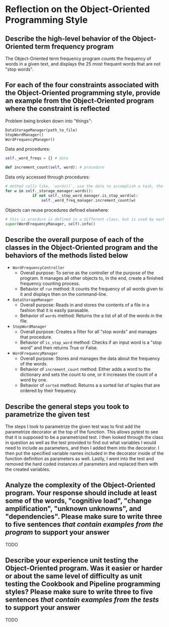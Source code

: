 # Reflection on the Object-Oriented Programming Style

## Describe the high-level behavior of the Object-Oriented term frequency program

The Object-Oriented term frequency program counts the frequency of words in a given text, and displays the 25 most frequent words that are not "stop words".

## For each of the four constraints associated with the Object-Oriented programming style, provide an example from the Object-Oriented program where the constraint is reflected

Problem being broken down into "things":
```python
DataStorageManager(path_to_file)
StopWordManager()
WordFrequencyManager()
```

Data and procedures:
```python
self._word_freqs = {} # data

def increment_count(self, word): # procedure
```

Data only accessed through procedures:
```python
# method calls like, `words()`, use the data to accomplish a task, the data is never accessed directly outside of a method
for w in self._storage_manager.words():
            if not self._stop_word_manager.is_stop_word(w):
                self._word_freq_manager.increment_count(w)
```

Objects can reuse procedures defined elsewhere:
```python
# this is procdure is defined in a different class, but is used by each other class
super(WordFrequencyManager, self).info()
```

## Describe the overall purpose of each of the classes in the Object-Oriented program and the behaviors of the methods listed below

- `WordFrequencyController`
  - Overall purpose: To serve as the controller of the purpose of the program. It manages all other objects to, in the end, create a finished frequency counting process.
  - Behavior of `run` method: It counts the frequency of all words given to it and displays then on the command-line.
- `DataStorageManager`
  - Overall purpose: Reads in and stores the contents of a file in a fashion that it is easily parasable.
  - Behavior of `words` method: Returns the a list of all of the words in the file.
- `StopWordManager`
  - Overall purpose: Creates a filter for all "stop words" and manages that procedure.
  - Behavior of `is_stop_word` method: Checks if an input word is a "stop word" and then returns True or False.
- `WordFrequencyManager`
  - Overall purpose: Stores and manages the data about the frequency of the words.
  - Behavior of `increment_count` method: Either adds a word to the dictionary and sets the count to one, or it increases the count of a word by one.
  - Behavior of `sorted` method: Returns a a sorted list of tuples that are ordered by their frequency.

## Describe the general steps you took to parametrize the given test

The steps I took to parametrize the given test was to first add the parametrize decorator at the top of the function. This allows pytest to see that it is supposed to be a parametrized test. I then looked through the class in question as well as the test provided to find out what variables I would need to include as parameters, and then I added them into the decorator. I then put the specified variable names included in the decorator inside of the function definition as parameters as well. Lastly, I went into the test and removed the hard coded instances of parameters and replaced them with the created variables.

## Analyze the complexity of the Object-Oriented program. Your response should include at least some of the words, "cognitive load", "change amplification", "unknown unknowns", and "dependencies". Please make sure to write three to five sentences *that contain examples from the program* to support your answer

TODO

## Describe your experience unit testing the Object-Oriented program. Was it easier or harder or about the same level of difficulty as unit testing the Cookbook and Pipeline programming styles? Please make sure to write three to five sentences *that contain examples from the tests* to support your answer

TODO
